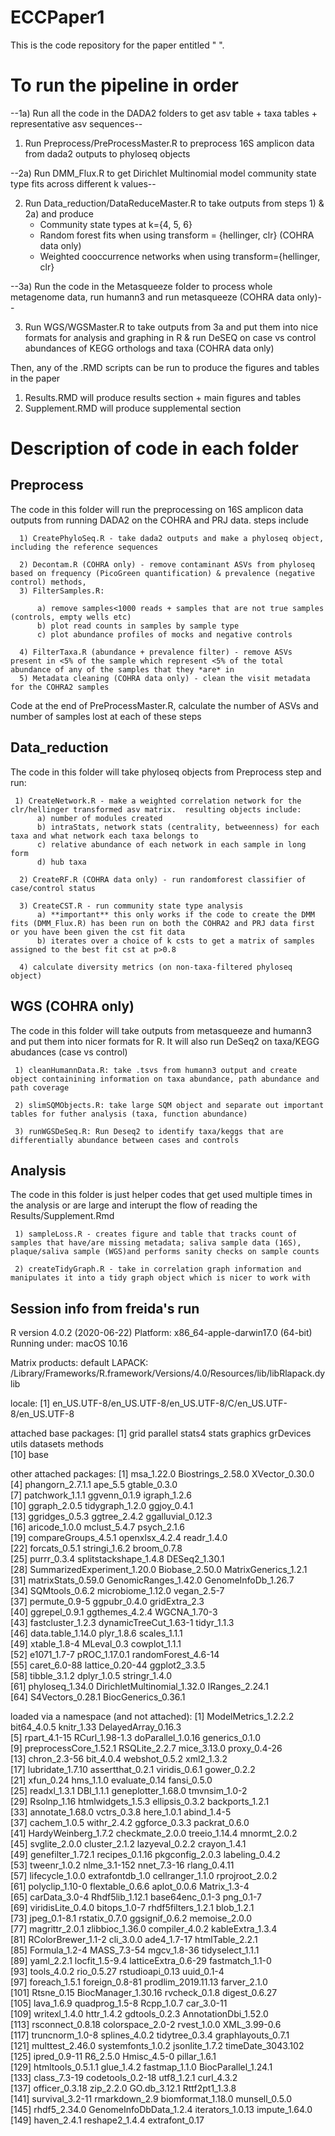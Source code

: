 # ECCPaper1
This is the code repository for the paper entitled " ". 

# To run the pipeline in order

--1a) Run all the code in the DADA2 folders to get asv table + taxa tables + representative asv sequences--

1) Run Preprocess/PreProcessMaster.R to preprocess 16S amplicon data from dada2 outputs to phyloseq objects

--2a) Run DMM_Flux.R to get Dirichlet Multinomial model community state type fits across different k values--

2) Run Data_reduction/DataReduceMaster.R to take outputs from steps 1) & 2a) and produce 
     - Community state types at k={4, 5, 6}
     - Random forest fits when using transform = {hellinger, clr}   (COHRA data only) 
     - Weighted cooccurrence networks when using transform={hellinger, clr}
  
--3a) Run the code in the Metasqueeze folder to process whole metagenome data, run humann3 and run metasqueeze (COHRA data only)-- 

3) Run WGS/WGSMaster.R to take outputs from 3a and put them into nice formats for analysis and graphing in R & 
    run DeSEQ on case vs control abundances of KEGG orthologs and taxa (COHRA data only) 

Then, any of the .RMD scripts can be run to produce the figures and tables in the paper
1) Results.RMD will produce results section + main figures and tables 
2) Supplement.RMD will produce supplemental section

# Description of code in each folder 

## Preprocess 
The code in this folder will run the preprocessing on 16S amplicon data outputs from running DADA2 on the COHRA and PRJ data. 
  steps include 
  
      1) CreatePhyloSeq.R - take dada2 outputs and make a phyloseq object, including the reference sequences
      
      2) Decontam.R (COHRA only) - remove contaminant ASVs from phyloseq based on frequency (PicoGreen quantification) & prevalence (negative control) methods, 
      3) FilterSamples.R: 
      
          a) remove samples<1000 reads + samples that are not true samples (controls, empty wells etc)
          b) plot read counts in samples by sample type
          c) plot abundance profiles of mocks and negative controls
          
      4) FilterTaxa.R (abundance + prevalence filter) - remove ASVs present in <5% of the sample which represent <5% of the total abundance of any of the samples that they *are* in 
      5) Metadata cleaning (COHRA data only) - clean the visit metadata for the COHRA2 samples
 Code at the end of PreProcessMaster.R, calculate the number of ASVs and number of samples lost at each of these steps

## Data_reduction
The code in this folder will take phyloseq objects from Preprocess step and run:

     1) CreateNetwork.R - make a weighted correlation network for the clr/hellinger transformed asv matrix.  resulting objects include:
          a) number of modules created
          b) intraStats, network stats (centrality, betweenness) for each taxa and what network each taxa belongs to
          c) relative abundance of each network in each sample in long form 
          d) hub taxa 
          
      2) CreateRF.R (COHRA data only) - run randomforest classifier of case/control status
      
      3) CreateCST.R - run community state type analysis
          a) **important** this only works if the code to create the DMM fits (DMM_Flux.R) has been run on both the COHRA2 and PRJ data first or you have been given the cst fit data
          b) iterates over a choice of k csts to get a matrix of samples assigned to the best fit cst at p>0.8
          
      4) calculate diversity metrics (on non-taxa-filtered phyloseq object)
 
## WGS (COHRA only) 
 The code in this folder will take outputs from metasqueeze and humann3 and put them into nicer formats for R. 
 It will also run DeSeq2 on taxa/KEGG abudances (case vs control) 
 
     1) cleanHumannData.R: take .tsvs from humann3 output and create object containining information on taxa abundance, path abundance and path coverage
     
     2) slimSQMObjects.R: take large SQM object and separate out important tables for futher analysis (taxa, function abundance) 
     
     3) runWGSDeSeq.R: Run Deseq2 to identify taxa/keggs that are differentially abundance between cases and controls 
     
## Analysis 
  The code in this folder is just helper codes that get used multiple times in the analysis or are large and interupt the flow of reading the Results/Supplement.Rmd
  
     1) sampleLoss.R - creates figure and table that tracks count of samples that have/are missing metadata; saliva sample data (16S), plaque/saliva sample (WGS)and performs sanity checks on sample counts
     
     2) createTidyGraph.R - take in correlation graph information and manipulates it into a tidy graph object which is nicer to work with 

## Session info from freida's run 
R version 4.0.2 (2020-06-22)
Platform: x86_64-apple-darwin17.0 (64-bit)
Running under: macOS  10.16

Matrix products: default
LAPACK: /Library/Frameworks/R.framework/Versions/4.0/Resources/lib/libRlapack.dylib

locale:
[1] en_US.UTF-8/en_US.UTF-8/en_US.UTF-8/C/en_US.UTF-8/en_US.UTF-8

attached base packages:
 [1] grid      parallel  stats4    stats     graphics  grDevices utils     datasets  methods  
[10] base     

other attached packages:
 [1] msa_1.22.0                  Biostrings_2.58.0           XVector_0.30.0             
 [4] phangorn_2.7.1.1            ape_5.5                     gtable_0.3.0               
 [7] patchwork_1.1.1             ggvenn_0.1.9                igraph_1.2.6               
[10] ggraph_2.0.5                tidygraph_1.2.0             ggjoy_0.4.1                
[13] ggridges_0.5.3              ggtree_2.4.2                ggalluvial_0.12.3          
[16] aricode_1.0.0               mclust_5.4.7                psych_2.1.6                
[19] compareGroups_4.5.1         openxlsx_4.2.4              readr_1.4.0                
[22] forcats_0.5.1               stringi_1.6.2               broom_0.7.8                
[25] purrr_0.3.4                 splitstackshape_1.4.8       DESeq2_1.30.1              
[28] SummarizedExperiment_1.20.0 Biobase_2.50.0              MatrixGenerics_1.2.1       
[31] matrixStats_0.59.0          GenomicRanges_1.42.0        GenomeInfoDb_1.26.7        
[34] SQMtools_0.6.2              microbiome_1.12.0           vegan_2.5-7                
[37] permute_0.9-5               ggpubr_0.4.0                gridExtra_2.3              
[40] ggrepel_0.9.1               ggthemes_4.2.4              WGCNA_1.70-3               
[43] fastcluster_1.2.3           dynamicTreeCut_1.63-1       tidyr_1.1.3                
[46] data.table_1.14.0           plyr_1.8.6                  scales_1.1.1               
[49] xtable_1.8-4                MLeval_0.3                  cowplot_1.1.1              
[52] e1071_1.7-7                 pROC_1.17.0.1               randomForest_4.6-14        
[55] caret_6.0-88                lattice_0.20-44             ggplot2_3.3.5              
[58] tibble_3.1.2                dplyr_1.0.5                 stringr_1.4.0              
[61] phyloseq_1.34.0             DirichletMultinomial_1.32.0 IRanges_2.24.1             
[64] S4Vectors_0.28.1            BiocGenerics_0.36.1        

loaded via a namespace (and not attached):
  [1] ModelMetrics_1.2.2.2   bit64_4.0.5            knitr_1.33             DelayedArray_0.16.3   
  [5] rpart_4.1-15           RCurl_1.98-1.3         doParallel_1.0.16      generics_0.1.0        
  [9] preprocessCore_1.52.1  RSQLite_2.2.7          mice_3.13.0            proxy_0.4-26          
 [13] chron_2.3-56           bit_4.0.4              webshot_0.5.2          xml2_1.3.2            
 [17] lubridate_1.7.10       assertthat_0.2.1       viridis_0.6.1          gower_0.2.2           
 [21] xfun_0.24              hms_1.1.0              evaluate_0.14          fansi_0.5.0           
 [25] readxl_1.3.1           DBI_1.1.1              geneplotter_1.68.0     tmvnsim_1.0-2         
 [29] Rsolnp_1.16            htmlwidgets_1.5.3      ellipsis_0.3.2         backports_1.2.1       
 [33] annotate_1.68.0        vctrs_0.3.8            here_1.0.1             abind_1.4-5           
 [37] cachem_1.0.5           withr_2.4.2            ggforce_0.3.3          packrat_0.6.0         
 [41] HardyWeinberg_1.7.2    checkmate_2.0.0        treeio_1.14.4          mnormt_2.0.2          
 [45] svglite_2.0.0          cluster_2.1.2          lazyeval_0.2.2         crayon_1.4.1          
 [49] genefilter_1.72.1      recipes_0.1.16         pkgconfig_2.0.3        labeling_0.4.2        
 [53] tweenr_1.0.2           nlme_3.1-152           nnet_7.3-16            rlang_0.4.11          
 [57] lifecycle_1.0.0        extrafontdb_1.0        cellranger_1.1.0       rprojroot_2.0.2       
 [61] polyclip_1.10-0        flextable_0.6.6        aplot_0.0.6            Matrix_1.3-4          
 [65] carData_3.0-4          Rhdf5lib_1.12.1        base64enc_0.1-3        png_0.1-7             
 [69] viridisLite_0.4.0      bitops_1.0-7           rhdf5filters_1.2.1     blob_1.2.1            
 [73] jpeg_0.1-8.1           rstatix_0.7.0          ggsignif_0.6.2         memoise_2.0.0         
 [77] magrittr_2.0.1         zlibbioc_1.36.0        compiler_4.0.2         kableExtra_1.3.4      
 [81] RColorBrewer_1.1-2     cli_3.0.0              ade4_1.7-17            htmlTable_2.2.1       
 [85] Formula_1.2-4          MASS_7.3-54            mgcv_1.8-36            tidyselect_1.1.1      
 [89] yaml_2.2.1             locfit_1.5-9.4         latticeExtra_0.6-29    fastmatch_1.1-0       
 [93] tools_4.0.2            rio_0.5.27             rstudioapi_0.13        uuid_0.1-4            
 [97] foreach_1.5.1          foreign_0.8-81         prodlim_2019.11.13     farver_2.1.0          
[101] Rtsne_0.15             BiocManager_1.30.16    rvcheck_0.1.8          digest_0.6.27         
[105] lava_1.6.9             quadprog_1.5-8         Rcpp_1.0.7             car_3.0-11            
[109] writexl_1.4.0          httr_1.4.2             gdtools_0.2.3          AnnotationDbi_1.52.0  
[113] rsconnect_0.8.18       colorspace_2.0-2       rvest_1.0.0            XML_3.99-0.6          
[117] truncnorm_1.0-8        splines_4.0.2          tidytree_0.3.4         graphlayouts_0.7.1    
[121] multtest_2.46.0        systemfonts_1.0.2      jsonlite_1.7.2         timeDate_3043.102     
[125] ipred_0.9-11           R6_2.5.0               Hmisc_4.5-0            pillar_1.6.1          
[129] htmltools_0.5.1.1      glue_1.4.2             fastmap_1.1.0          BiocParallel_1.24.1   
[133] class_7.3-19           codetools_0.2-18       utf8_1.2.1             curl_4.3.2            
[137] officer_0.3.18         zip_2.2.0              GO.db_3.12.1           Rttf2pt1_1.3.8        
[141] survival_3.2-11        rmarkdown_2.9          biomformat_1.18.0      munsell_0.5.0         
[145] rhdf5_2.34.0           GenomeInfoDbData_1.2.4 iterators_1.0.13       impute_1.64.0         
[149] haven_2.4.1            reshape2_1.4.4         extrafont_0.17        
